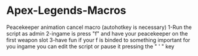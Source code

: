 # Apex-Legends-Macros
Peacekeeper animation cancel macro (autohotkey is necessary)
1-Run the script as admin 
2-ingame is press "f" and have your peacekeeper on the first weapon slot
3-have fun
if your f is binded to something important for you ingame you can edit the script or pause it pressing the " ' " key
